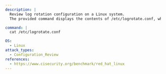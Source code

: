 ```yaml
---
description: |
  Review log rotation configuration on a Linux system.
  The provided command displays the contents of /etc/logrotate.conf, which defines how log files are rotated and retained, aiding in configuration review and security assessment.

command: |
  cat /etc/logrotate.conf

OS:
  - Linux
attack_types:
  - Configuration_Review
references:
  - https://www.cisecurity.org/benchmark/red_hat_linux
---
```

